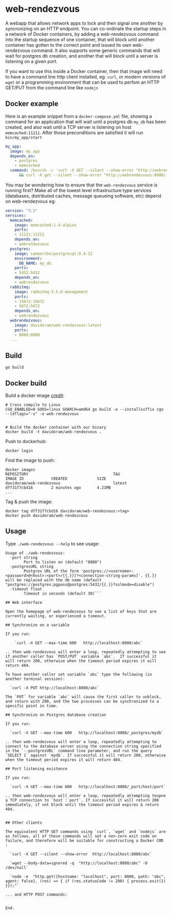 # web-rendezvous

A webapp that allows network apps to lock and then signal one another by syncronizing on an HTTP endpoint. You can co-ordinate the startup steps in a network of Docker containers, by adding a web-rendezvous command into the startup sequence of one container, that will block until another container has gotten to the correct point and issued its own web-rendezvous command. It also supports some generic commands that will wait for postgres db creation, and another that will block until a server is listening on a given port.

If you want to use this inside a Docker container, then that image will need to have a command line http client installed, eg: `curl`, or modern versions of `wget` or a programming environment that can be used to perfom an HTTP GET/PUT from the command line like `nodejs`

## Docker example

Here is an example snippet from a `docker-compose.yml` file, showing a command for an application that will wait until a postgres db `my_db` has been created, and also wait until a TCP server is listening on host `memcached:11211`. After those preconditions are satisfied it will run `bin/my_app/start`

```yaml
my_app:
  image: my_app
  depends_on:
    - postgres
    - memcached
  command: /bin/sh -c 'curl -X GET --silent --show-error "http://webrendezvous:8080/_postgres/my_db" \
      && curl -X get --silent --show-error "http://webrendezvous:8080/_port/memcached/11211" && bin/my_app/start
```

You may be wondering how to ensure that the `web-rendezvous` service is running first?  Make all of the lowest level infrastructure type services (databases, distributed caches, message queueing software, etc) depend on web-rendezvous eg:

```yaml
version: "3.1"
services:
  memcached:
    image: memcached:1.4-alpine
    ports:
    - 11211:11211
    depends_on:
    - webrendezvous
  postgres:
    image: sameersbn/postgresql:9.4-12
    environment:
      DB_NAME: my_db
    ports:
    - 5432:5432
    depends_on:
    - webrendezvous
  rabbitmq:
    image: rabbitmq:3.5.6-management
    ports:
    - 15672:15672
    - 5672:5672
    depends_on:
    - webrendezvous
  webrendezvous:
    image: davidoram/web-rendezvous:latest
    ports:
    - 8080:8080
  ...
```

## Build

`go build`

## Docker build


Build a docker image [credit](http://blog.dimroc.com/2015/08/20/cross-compiled-go-with-docker/):

```
# Cross compile to Linux
CGO_ENABLED=0 GOOS=linux GOARCH=amd64 go build -a --installsuffix cgo --ldflags="-s" -o web-rendezvous


# Build the docker container with our binary
docker build -t davidoram/web-rendezvous .
```

Push to dockerhub:

```
docker login
```

Find the image to push:

```
docker images
REPOSITORY                                     TAG                 IMAGE ID            CREATED             SIZE
davidoram/web-rendezvous                       latest              dff31f7cbd16        2 minutes ago       4.21MB
...
```

Tag & push the image:

```
docker tag dff31f7cbd16 davidoram/web-rendezvous:<tag>
docker push davidoram/web-rendezvous
```

## Usage

Type `./web-rendezvous --help` to see usage:

```
Usage of ./web-rendezvous:
  -port string
        Port to listen on (default "8080")
  -postgresURL string
        Postgres URL of the form 'postgres://<username>:<password>@<host>:<port>/{{.}}[?<connection-string-params]'. {{.}} will be replaced with the db name (default "postgres://postgres:pgpass@postgres:5432/{{.}}?sslmode=disable")
  -timeout float
        Timeout in seconds (default 30)```

## Web interface

Open the homepage of web-rendezvous to see a list of keys that are currently waiting, or experienced a timeout.

## Synchronize on a variable

If you run:

    `curl -X GET --max-time 600   http://localhost:8080/abc`

.. then web-rendezvous will enter a loop, repeatedly attempting to see if another caller has `POST/PUT` variable `abc`.  If successful it will return 200, otherwise when the timeout period expires it will return 404.

To have another caller set variable `abc` type the following (in another terminal session):

  `curl -X PUT http://localhost:8080/abc`

The `PUT` for variable `abc` will cause the first caller to unblock, and return with 200, and the two processes can be synchronized to a specific point in time.

## Synchronize on Postgres database creation

If you run:

  `curl -X GET --max-time 600   http://localhost:8080/_postgres/mydb`

.. then web-rendezvous will enter a loop, repeatedly attempting to connect to the database server using the connection string specified in the `--postgresURL` command line parameter, and run the query `SELECT 1` against `mydb`. If successful it will return 200, otherwise when the timeout period expires it will return 404.

## Port listening existence

If you run:

  `curl -X GET --max-time 600   http://localhost:8080/_port/host/port`

.. then web-rendezvous will enter a loop, repeatedly attempting toopne a TCP connection to `host`:`port`. If successful it will return 200 immediately, if not block until the timeout period expires & return 404.


## Other clients

The equivalent HTTP GET commands using `curl`, `wget` and `nodejs` are as follows, all of these commands will set a non-zero exit code on failure, and therefore will be suitable for constructing a Docker CMD :

  `curl -X GET --silent --show-error  http://localhost:8080/abc`

  `wget --body-data=ignored -q  "http://localhost:8080/abc" -O /dev/null`

  `node -e  "http.get({hostname: "localhost", port: 8080, path: "abc", agent: false}, (res) => { if (res.statusCode != 200) { process.exit(1) }});"`

... and HTTP POST commands:


End.
